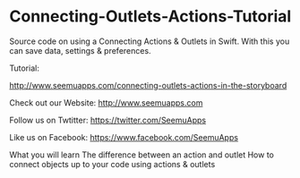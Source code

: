 # Connecting-Outlets-Actions-Tutorial
Source code on using a Connecting Actions & Outlets in Swift. With this you can save data, settings & preferences.

Tutorial:

http://www.seemuapps.com/connecting-outlets-actions-in-the-storyboard

Check out our Website: http://www.seemuapps.com

Follow us on Twtitter: https://twitter.com/SeemuApps

Like us on Facebook: https://www.facebook.com/SeemuApps

What you will learn
The difference between an action and outlet
How to connect objects up to your code using actions & outlets
